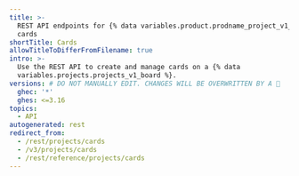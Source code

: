 ```yaml
---
title: >-
  REST API endpoints for {% data variables.product.prodname_project_v1_caps %}
  cards
shortTitle: Cards
allowTitleToDifferFromFilename: true
intro: >-
  Use the REST API to create and manage cards on a {% data
  variables.projects.projects_v1_board %}.
versions: # DO NOT MANUALLY EDIT. CHANGES WILL BE OVERWRITTEN BY A 🤖
  ghec: '*'
  ghes: <=3.16
topics:
  - API
autogenerated: rest
redirect_from:
  - /rest/projects/cards
  - /v3/projects/cards
  - /rest/reference/projects/cards
---
```


<!-- Content after this section is automatically generated -->
